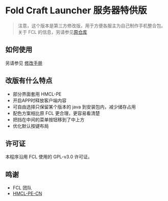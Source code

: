 # Fold Craft Launcher 服务器特供版

> 注意，这个版本是第三方修改版，用于方便各服主为自己制作手机整合包。  
> 关于 FCL 的信息，另请参见[原仓库](https://github.com/FCL-Team/FoldCraftLauncher)

## 如何使用

另请参见 [修改手册](how-to-use.md)

## 改版有什么特点

+ 部分界面套用 HMCL-PE
+ 开启APP时释放客户端内容
+ 可自由选择只保留某个版本的 java 到安装包内，减少储存占用
+ 配色方案相比原 FCL 更合理，更容易看清楚
+ 把挡在中间的菜单按钮移到了中上方
+ 优化默认按键布局

## 许可证

本程序沿用 FCL 使用的 GPL-v3.0 许可证。

## 鸣谢

+ FCL 团队
+ [HMCL-PE-CN](https://github.com/MrXiaoM/HMCL-PE-CN)
